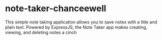 # note-taker-chanceewell
This simple note taking application allows you to save notes with a title and plain text. Powered by ExpressJS, the Note Taker app makes creating, viewing, and deleting notes a cinch

